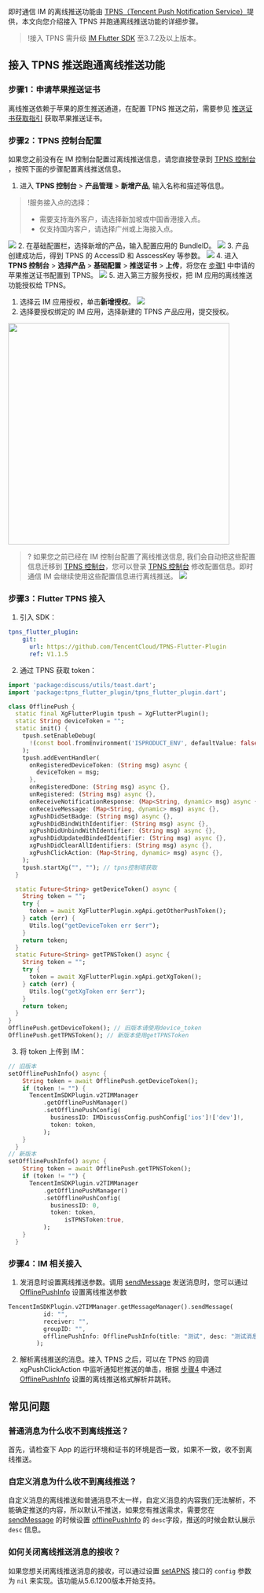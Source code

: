 即时通信 IM 的离线推送功能由 [TPNS（Tencent Push Notification Service）](https://cloud.tencent.com/document/product/548/36645)提供，本文向您介绍接入 TPNS 并跑通离线推送功能的详细步骤。

>!接入 TPNS 需升级 [IM Flutter SDK](https://cloud.tencent.com/document/product/269/36887) 至3.7.2及以上版本。
## 接入 TPNS 推送跑通离线推送功能
### 步骤1：申请苹果推送证书
离线推送依赖于苹果的原生推送通道，在配置 TPNS 推送之前，需要参见 [推送证书获取指引](https://cloud.tencent.com/document/product/548/36664)  获取苹果推送证书。

### 步骤2：TPNS 控制台配置

如果您之前没有在 IM 控制台配置过离线推送信息，请您直接登录到 [TPNS 控制台](https://console.cloud.tencent.com/tpns/product) ，按照下面的步骤配置离线推送信息。

1. 进入 **TPNS 控制台** > **产品管理** > **新增产品**, 输入名称和描述等信息。[](id:step1)
>!服务接入点的选择：
>- 需要支持海外客户，请选择新加坡或中国香港接入点。
>- 仅支持国内客户，请选择广州或上海接入点。
>
![](https://qcloudimg.tencent-cloud.cn/raw/44b868c7e3781ceed24c5e1e925ab2c3.png)
2. 在基础配置栏，选择新增的产品，输入配置应用的 BundleID。
![](https://qcloudimg.tencent-cloud.cn/raw/8ab7746b97b0dea6690ec0bdf8cb7c21.png)
3. 产品创建成功后，得到 TPNS 的 AccessID 和 AsscessKey 等参数。
![](https://qcloudimg.tencent-cloud.cn/raw/1f510d09d97d1eb25fd5f4efc51fc7cc.png)
4. 进入 **TPNS 控制台** > **选择产品** > **基础配置** > **推送证书** > **上传**，将您在 [步骤1](#step1) 中申请的苹果推送证书配置到 TPNS。
![](https://qcloudimg.tencent-cloud.cn/raw/f406d41e17ffa726bedb65e2855767ad.png)
5.  进入第三方服务授权，把 IM 应用的离线推送功能授权给 TPNS。
  1. 选择云 IM 应用授权，单击**新增授权**。
![](https://qcloudimg.tencent-cloud.cn/raw/5e6aff8a59c09303897fe7fb040f9fd1.png)
  2. 选择要授权绑定的 IM 应用，选择新建的 TPNS 产品应用，提交授权。
<img src="https://qcloudimg.tencent-cloud.cn/raw/8b50ddd0eb4b1e3a734845ffd3046226.png" width=450>

>? 如果您之前已经在 IM 控制台配置了离线推送信息, 我们会自动把这些配置信息迁移到  [TPNS 控制台](https://console.cloud.tencent.com/tpns/product)，您可以登录  [TPNS 控制台](https://console.cloud.tencent.com/tpns/product) 修改配置信息。即时通信 IM 会继续使用这些配置信息进行离线推送。
![](https://qcloudimg.tencent-cloud.cn/raw/501fbd5af9d19961827968d608755bf3.png)

### 步骤3：Flutter TPNS 接入
1. 引入 SDK：
```yaml
tpns_flutter_plugin:
    git:
      url: https://github.com/TencentCloud/TPNS-Flutter-Plugin
      ref: V1.1.5
```

2. 通过 TPNS 获取 token：
```dart
import 'package:discuss/utils/toast.dart';
import 'package:tpns_flutter_plugin/tpns_flutter_plugin.dart';

class OfflinePush {
  static final XgFlutterPlugin tpush = XgFlutterPlugin();
  static String deviceToken = "";
  static init() {
    tpush.setEnableDebug(
      !(const bool.fromEnvironment('ISPRODUCT_ENV', defaultValue: false)),
    );
    tpush.addEventHandler(
      onRegisteredDeviceToken: (String msg) async {
        deviceToken = msg;
      },
      onRegisteredDone: (String msg) async {},
      unRegistered: (String msg) async {},
      onReceiveNotificationResponse: (Map<String, dynamic> msg) async {},
      onReceiveMessage: (Map<String, dynamic> msg) async {},
      xgPushDidSetBadge: (String msg) async {},
      xgPushDidBindWithIdentifier: (String msg) async {},
      xgPushDidUnbindWithIdentifier: (String msg) async {},
      xgPushDidUpdatedBindedIdentifier: (String msg) async {},
      xgPushDidClearAllIdentifiers: (String msg) async {},
      xgPushClickAction: (Map<String, dynamic> msg) async {},
    );
    tpush.startXg("", ""); // tpns控制塔获取
  }

  static Future<String> getDeviceToken() async {
    String token = "";
    try {
      token = await XgFlutterPlugin.xgApi.getOtherPushToken();
    } catch (err) {
      Utils.log("getDeviceToken err $err");
    }
    return token;
  }
  static Future<String> getTPNSToken() async {
    String token = "";
    try {
      token = await XgFlutterPlugin.xgApi.getXgToken();
    } catch (err) {
      Utils.log("getXgToken err $err");
    }
    return token;
  }
}
OfflinePush.getDeviceToken(); // 旧版本请使用device_token
OfflinePush.getTPNSToken(); // 新版本使用getTPNSToken

```

3. 将 token 上传到 IM：
```dart
// 旧版本
setOfflinePushInfo() async {
    String token = await OfflinePush.getDeviceToken();
    if (token != "") {
      TencentImSDKPlugin.v2TIMManager
          .getOfflinePushManager()
          .setOfflinePushConfig(
            businessID: IMDiscussConfig.pushConfig['ios']!['dev']!,
            token: token,
          );
    }
  }
// 新版本
setOfflinePushInfo() async {
    String token = await OfflinePush.getTPNSToken();
    if (token != "") {
      TencentImSDKPlugin.v2TIMManager
          .getOfflinePushManager()
          .setOfflinePushConfig(
            businessID: 0,
            token: token,
        		isTPNSToken:true,
          );
    }
  }
```


### 步骤4：IM 相关接入[](id:step4)
1. 发消息时设置离线推送参数。调用 [sendMessage](https://pub.dev/documentation/tencent_im_sdk_plugin/latest/manager_v2_tim_message_manager/V2TIMMessageManager/sendMessage.html) 发送消息时，您可以通过 [OfflinePushInfo](https://pub.dev/documentation/tencent_im_sdk_plugin_platform_interface/latest/enum_offlinePushInfo/OfflinePushInfo-class.html) 设置离线推送参数
```dart
TencentImSDKPlugin.v2TIMManager.getMessageManager().sendMessage(
          id: "",
          receiver: "",
          groupID: "",
          offlinePushInfo: OfflinePushInfo(title: "测试", desc: "测试消息"),
        );
```
2. 解析离线推送的消息。接入 TPNS 之后，可以在 TPNS 的回调 xgPushClickAction 中监听通知栏推送的单击，根据 [步骤4](#step4) 中通过 [OfflinePushInfo](https://pub.dev/documentation/tencent_im_sdk_plugin_platform_interface/latest/enum_offlinePushInfo/OfflinePushInfo-class.html) 设置的离线推送格式解析并跳转。



## 常见问题

### 普通消息为什么收不到离线推送？
首先，请检查下 App 的运行环境和证书的环境是否一致，如果不一致，收不到离线推送。

### 自定义消息为什么收不到离线推送？
自定义消息的离线推送和普通消息不太一样，自定义消息的内容我们无法解析，不能确定推送的内容，所以默认不推送，如果您有推送需求，需要您在 [sendMessage](https://im.sdk.qcloud.com/doc/zh-cn/categoryV2TIMManager_07Message_08.html#a3694cd507a21c7cfdf7dfafdb0959e56) 的时候设置 [offlinePushInfo](https://im.sdk.qcloud.com/doc/zh-cn/interfaceV2TIMOfflinePushInfo.html) 的 `desc`字段，推送的时候会默认展示 `desc` 信息。

### 如何关闭离线推送消息的接收？
如果您想关闭离线推送消息的接收，可以通过设置 [setAPNS](https://im.sdk.qcloud.com/doc/zh-cn/categoryV2TIMManager_07APNS_08.html#a6aecbdc0edaa311c3e4e0ed3e71495b1) 接口的 `config` 参数为 `nil` 来实现。该功能从5.6.1200版本开始支持。
